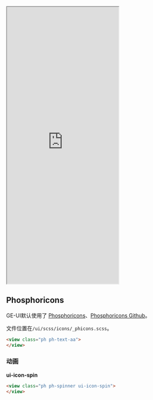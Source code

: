 
<div class="simulator">
    <iframe src="https://h5.geui.xyz/#/pages/basic/icon" height="740px"></iframe>
</div>

## Phosphoricons
GE-UI默认使用了 [Phosphoricons](https://phosphoricons.com/)、[Phosphoricons Github](https://github.com/phosphor-icons/homepage)。

文件位置在`/ui/scss/icons/_phicons.scss`。

```html
<view class="ph ph-text-aa">
</view>
```

### 动画

**ui-icon-spin**

```html
<view class="ph ph-spinner ui-icon-spin">
</view>
```